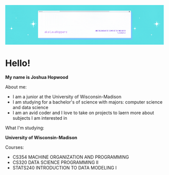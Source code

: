 ![Banner](./Banner-2.gif)

# Hello!

__My name is Joshua Hopwood__

About me:
- I am a junior at the University of Wisconsin-Madison
- I am studying for a bachelor's of science with majors: computer science and data science
- I am an avid coder and I love to take on projects to laern more about subjects I am interested in

What I'm studying:

__University of Wisconsin-Madison__

Courses:
- CS354 MACHINE ORGANIZATION AND PROGRAMMING
- CS320 DATA SCIENCE PROGRAMMING II
- STATS240 INTRODUCTION TO DATA MODELING I


